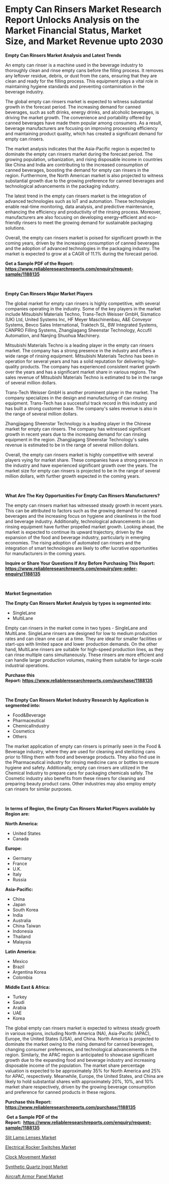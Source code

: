 <p><h1>Empty Can Rinsers Market Research Report Unlocks Analysis on the Market Financial Status, Market Size, and Market Revenue upto 2030</h1></p><p><strong>Empty Can Rinsers Market Analysis and Latest Trends</strong></p>
<p><p>An empty can rinser is a machine used in the beverage industry to thoroughly clean and rinse empty cans before the filling process. It removes any leftover residue, debris, or dust from the cans, ensuring that they are clean and ready for the filling process. This equipment plays a vital role in maintaining hygiene standards and preventing contamination in the beverage industry.</p><p>The global empty can rinsers market is expected to witness substantial growth in the forecast period. The increasing demand for canned beverages, such as soft drinks, energy drinks, and alcoholic beverages, is driving the market growth. The convenience and portability offered by canned beverages have made them popular among consumers. As a result, beverage manufacturers are focusing on improving processing efficiency and maintaining product quality, which has created a significant demand for empty can rinsers.</p><p>The market analysis indicates that the Asia-Pacific region is expected to dominate the empty can rinsers market during the forecast period. The growing population, urbanization, and rising disposable income in countries like China and India are contributing to the increased consumption of canned beverages, boosting the demand for empty can rinsers in the region. Furthermore, the North American market is also projected to witness substantial growth due to the growing preference for canned beverages and technological advancements in the packaging industry.</p><p>The latest trend in the empty can rinsers market is the integration of advanced technologies such as IoT and automation. These technologies enable real-time monitoring, data analysis, and predictive maintenance, enhancing the efficiency and productivity of the rinsing process. Moreover, manufacturers are also focusing on developing energy-efficient and eco-friendly rinsers to meet the growing demand for sustainable packaging solutions.</p><p>Overall, the empty can rinsers market is poised for significant growth in the coming years, driven by the increasing consumption of canned beverages and the adoption of advanced technologies in the packaging industry. The market is expected to grow at a CAGR of 11.1% during the forecast period.</p></p>
<p><strong>Get a Sample PDF of the Report:&nbsp; <a href="https://www.reliableresearchreports.com/enquiry/request-sample/1188135">https://www.reliableresearchreports.com/enquiry/request-sample/1188135</a></strong></p>
<p>&nbsp;</p>
<p><strong>Empty Can Rinsers Major Market Players</strong></p>
<p><p>The global market for empty can rinsers is highly competitive, with several companies operating in the industry. Some of the key players in the market include Mitsubishi Materials Techno, Trans-Tech Weisser GmbH, Sismatico (UK) Ltd, United Systems Inc, HF Meyer Maschinenbau, A&E Conveyor Systems, Bevco Sales International, Traktech SL, BW Integrated Systems, CANPRO Filling Systems, Zhangjiagang Sheenstar Technology, Accufil Automation, and Nanjing Shuohua Machinery.</p><p>Mitsubishi Materials Techno is a leading player in the empty can rinsers market. The company has a strong presence in the industry and offers a wide range of rinsing equipment. Mitsubishi Materials Techno has been in operation for several years and has a solid reputation for delivering high-quality products. The company has experienced consistent market growth over the years and has a significant market share in various regions. The sales revenue of Mitsubishi Materials Techno is estimated to be in the range of several million dollars.</p><p>Trans-Tech Weisser GmbH is another prominent player in the market. The company specializes in the design and manufacturing of can rinsing equipment. Trans-Tech has a successful track record in this industry and has built a strong customer base. The company's sales revenue is also in the range of several million dollars.</p><p>Zhangjiagang Sheenstar Technology is a leading player in the Chinese market for empty can rinsers. The company has witnessed significant growth in recent years due to the increasing demand for can rinsing equipment in the region. Zhangjiagang Sheenstar Technology's sales revenue is estimated to be in the range of several million dollars.</p><p>Overall, the empty can rinsers market is highly competitive with several players vying for market share. These companies have a strong presence in the industry and have experienced significant growth over the years. The market size for empty can rinsers is projected to be in the range of several million dollars, with further growth expected in the coming years.</p></p>
<p>&nbsp;</p>
<p><strong>What Are The Key Opportunities For Empty Can Rinsers Manufacturers?</strong></p>
<p><p>The empty can rinsers market has witnessed steady growth in recent years. This can be attributed to factors such as the growing demand for canned beverages and the increasing focus on hygiene and cleanliness in the food and beverage industry. Additionally, technological advancements in can rinsing equipment have further propelled market growth. Looking ahead, the market is expected to continue its upward trajectory, driven by the expansion of the food and beverage industry, particularly in emerging economies. The rising adoption of automated can rinsers and the integration of smart technologies are likely to offer lucrative opportunities for manufacturers in the coming years.</p></p>
<p><strong>Inquire or Share Your Questions If Any Before Purchasing This Report: <a href="https://www.reliableresearchreports.com/enquiry/pre-order-enquiry/1188135">https://www.reliableresearchreports.com/enquiry/pre-order-enquiry/1188135</a></strong></p>
<p>&nbsp;</p>
<p><strong>Market Segmentation</strong></p>
<p><strong>The Empty Can Rinsers Market Analysis by types is segmented into:</strong></p>
<p><ul><li>SingleLane</li><li>MultiLane</li></ul></p>
<p><p>Empty can rinsers in the market come in two types - SingleLane and MultiLane. SingleLane rinsers are designed for low to medium production rates and can clean one can at a time. They are ideal for smaller facilities or start-ups with limited space and lower production demands. On the other hand, MultiLane rinsers are suitable for high-speed production lines, as they can rinse multiple cans simultaneously. These rinsers are more efficient and can handle larger production volumes, making them suitable for large-scale industrial operations.</p></p>
<p><strong>Purchase this Report:&nbsp;<a href="https://www.reliableresearchreports.com/purchase/1188135">https://www.reliableresearchreports.com/purchase/1188135</a></strong></p>
<p>&nbsp;</p>
<p><strong>The Empty Can Rinsers Market Industry Research by Application is segmented into:</strong></p>
<p><ul><li>Food&Beverage</li><li>Pharmaceutical</li><li>ChemicalIndustry</li><li>Cosmetics</li><li>Others</li></ul></p>
<p><p>The market application of empty can rinsers is primarily seen in the Food & Beverage industry, where they are used for cleaning and sterilizing cans prior to filling them with food and beverage products. They also find use in the Pharmaceutical industry for rinsing medicine cans or bottles to ensure hygiene and safety. Additionally, empty can rinsers are utilized in the Chemical Industry to prepare cans for packaging chemicals safely. The Cosmetic industry also benefits from these rinsers for cleaning and preparing beauty product cans. Other industries may also employ empty can rinsers for similar purposes.</p></p>
<p>&nbsp;</p>
<p><strong>In terms of Region, the Empty Can Rinsers Market Players available by Region are:</strong></p>
<p>
    <p> <strong> North America: </strong>
        <ul>
            <li>United States</li>
            <li>Canada</li>
        </ul>
        </p> 
    <p> <strong> Europe: </strong>
        <ul>
            <li>Germany</li>
            <li>France</li>
            <li>U.K.</li>
            <li>Italy</li>
            <li>Russia</li>
        </ul>
        </p> 
    <p> <strong> Asia-Pacific: </strong>
        <ul>
            <li>China</li>
            <li>Japan</li>
            <li>South Korea</li>
            <li>India</li>
            <li>Australia</li>
            <li>China Taiwan</li>
            <li>Indonesia</li>
            <li>Thailand</li>
            <li>Malaysia</li>
        </ul>
        </p> 
    <p> <strong> Latin America: </strong>
        <ul>
            <li>Mexico</li>
            <li>Brazil</li>
            <li>Argentina Korea</li>
            <li>Colombia</li>
        </ul>
        </p> 
    <p> <strong> Middle East & Africa: </strong>
        <ul>
            <li>Turkey</li>
            <li>Saudi</li>
            <li>Arabia</li>
            <li>UAE</li>
            <li>Korea</li>
        </ul>
    </p>
    </p>
<p><p>The global empty can rinsers market is expected to witness steady growth in various regions, including North America (NA), Asia-Pacific (APAC), Europe, the United States (USA), and China. North America is projected to dominate the market owing to the rising demand for canned beverages, changing consumer preferences, and technological advancements in the region. Similarly, the APAC region is anticipated to showcase significant growth due to the expanding food and beverage industry and increasing disposable income of the population. The market share percentage valuation is expected to be approximately 35% for North America and 25% for APAC, respectively. Meanwhile, Europe, the United States, and China are likely to hold substantial shares with approximately 20%, 10%, and 10% market share respectively, driven by the growing beverage consumption and preference for canned products in these regions.</p></p>
<p><strong>Purchase this Report: <a href="https://www.reliableresearchreports.com/purchase/1188135">https://www.reliableresearchreports.com/purchase/1188135</a></strong></p>
<p>&nbsp;<strong>Get a Sample PDF of the Report:&nbsp;&nbsp;<a href="https://www.reliableresearchreports.com/enquiry/request-sample/1188135">https://www.reliableresearchreports.com/enquiry/request-sample/1188135</a></strong></p>
<p><strong></strong></p>
<p><p><a href="https://www.linkedin.com/pulse/slit-lamp-lenses-market-challenges-opportunities-growth-inkhe/">Slit Lamp Lenses Market</a></p><p><a href="https://www.linkedin.com/pulse/electrical-rocker-switches-market-share-amp-new-trends-wm2fe/">Electrical Rocker Switches Market</a></p><p><a href="https://www.linkedin.com/pulse/decoding-clock-movement-market-deep-dive-latest-trends-segmentation-w9rje/">Clock Movement Market</a></p><p><a href="https://medium.com/@samirmayert107/synthetic-quartz-ingot-market-trends-and-market-analysis-forecasted-for-period-2023-2030-dc35930f02d3">Synthetic Quartz Ingot Market</a></p><p><a href="https://medium.com/@lottierunte2662/aircraft-armor-panel-market-size-and-market-trends-complete-industry-overview-2023-to-2030-0ca20d7e073f">Aircraft Armor Panel Market</a></p></p>